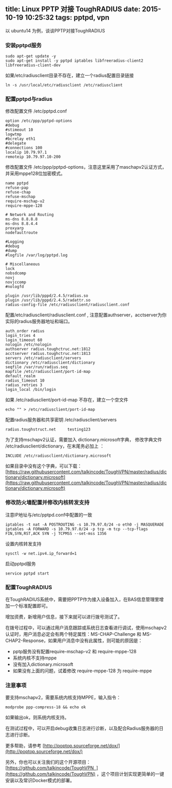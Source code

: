title: Linux PPTP 对接 ToughRADIUS
date: 2015-10-19 10:25:32
tags: pptpd, vpn
---

以 ubuntu14 为例，谈谈PPTP对接ToughRADIUS

### 安装pptpd服务

	sudo apt-get update -y
	sudo apt-get install -y pptpd iptables libfreeradius-client2 libfreeradius-client-dev

如果/etc/radiusclient目录不存在，建立一个radius配置目录链接 

	ln -s /usr/local/etc/radiusclient /etc/radiusclient


### 配置pptpd与radius

修改配置文件 /etc/pptpd.conf

	option /etc/ppp/pptpd-options
	#debug
	#stimeout 10
	logwtmp
	#bcrelay eth1
	#delegate
	#connections 100
	localip 10.79.97.1
	remoteip 10.79.97.10-200

修改配置文件 /etc/ppp/pptpd-options，注意这里采用了maschapv2认证方式，并采用mppe128位加密模式。

	name pptpd
	refuse-pap
	refuse-chap
	refuse-mschap
	require-mschap-v2
	require-mppe-128

	# Network and Routing
	ms-dns 8.8.8.8
	ms-dns 8.8.4.4
	proxyarp
	nodefaultroute

	#Logging
	#debug
	#dump
	#logfile /var/log/pptpd.log

	# Miscellaneous
	lock
	nobsdcomp
	novj
	novjccomp
	#nologfd

	plugin /usr/lib/pppd/2.4.5/radius.so
	plugin /usr/lib/pppd/2.4.5/radattr.so
	radius-config-file /etc/radiusclient/radiusclient.conf

配置/etc/radiusclient/radiusclient.conf , 注意配置authserver，acctserver为你实际的radius服务器地址和端口。

	auth_order radius
	login_tries 4
	login_timeout 60
	nologin /etc/nologin
	authserver radius.toughctruc.net:1812
	acctserver radius.toughctruc.net:1813
	servers /etc/radiusclient/servers
	dictionary /etc/radiusclient/dictionary
	seqfile /var/run/radius.seq
	mapfile /etc/radiusclient/port-id-map
	default_realm
	radius_timeout 10
	radius_retries 3
	login_local /bin/login

如果 /etc/radiusclient/port-id-map 不存在，建立一个空文件

	echo "" > /etc/radiusclient/port-id-map

配置radius服务器和共享密钥 /etc/radiusclient/servers

	radius.toughstruct.net     testing123

为了支持mschapv2认证，需要加入 dictionary.microsoft字典， 修改字典文件 /etc/radiusclient/dictionary，在末尾务必加上 ：

	INCLUDE /etc/radiusclient/dictionary.microsoft

如果目录中没有这个字典，可以下载：[https://raw.githubusercontent.com/talkincode/ToughVPN/master/radius/dictionary/dictionary.microsoft](https://raw.githubusercontent.com/talkincode/ToughVPN/master/radius/dictionary/dictionary.microsoft)

### 修改防火墙配置并修改内核转发支持

注意IP地址与/etc/pptpd.conf中配置的一致

	iptables -t nat -A POSTROUTING -s 10.79.97.0/24 -o eth0 -j MASQUERADE
	iptables -A FORWARD -s 10.79.97.0/24 -p tcp -m tcp --tcp-flags FIN,SYN,RST,ACK SYN -j TCPMSS --set-mss 1356

设置内核转发支持

	sysctl -w net.ipv4.ip_forward=1

启动pptpd服务

	service pptpd start 

### 配置ToughRADIUS

在ToughRADIUS系统中，需要把PPTP作为接入设备加入，在BAS信息管理里增加一个标准配置即可。

增加资费，新增用户信息，接下来就可以进行拨号测试了。

在拨号过程中，可以通过用户消息跟踪或系统日志查看进行调试，使用mschapv2认证时，用户消息必定会有两个特定属性：MS-CHAP-Challenge 和 MS-CHAP2-Response，如果用户消息中没有此属性，则可能的原因是：

- pptp服务没有配置require-mschap-v2  和 require-mppe-128
- 系统内核不支持mppe
- 没有加入dictionary.microsoft
- 如果没有上面的问题，试着修改 require-mppe-128 为 require-mppe


### 注意事项

要支持mschapv2，需要系统内核支持MPPE，输入指令：

	modprobe ppp-compress-18 && echo ok

如果输出ok，则系统内核支持。

在测试过程中，可以开启debug收集日志进行诊断，以及配合Radius服务器的日志进行诊断。

更多帮助，请参考 [http://poptop.sourceforge.net/dox/](http://poptop.sourceforge.net/dox/)

另外，你也可以关注我们的这个开源项目：[https://github.com/talkincode/ToughVPN  ](https://github.com/talkincode/ToughVPN)  ，这个项目计划实现更简单的一键安装以及常识Docker模式的部署。 